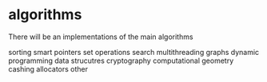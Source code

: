 # algorithms
There will be an implementations of the main algorithms

sorting
smart pointers
set operations
search
multithreading
graphs
dynamic programming
data strucutres
cryptography
computational geometry
cashing
allocators
other

